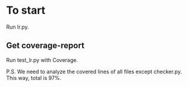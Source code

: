 # To start
Run lr.py.

## Get coverage-report
Run test_lr.py with Coverage.

P.S. We need to analyze the covered lines of all files except checker.py. This way, total is 97%.